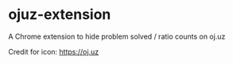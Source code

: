 # ojuz-extension
A Chrome extension to hide problem solved / ratio counts on oj.uz

Credit for icon: https://oj.uz

